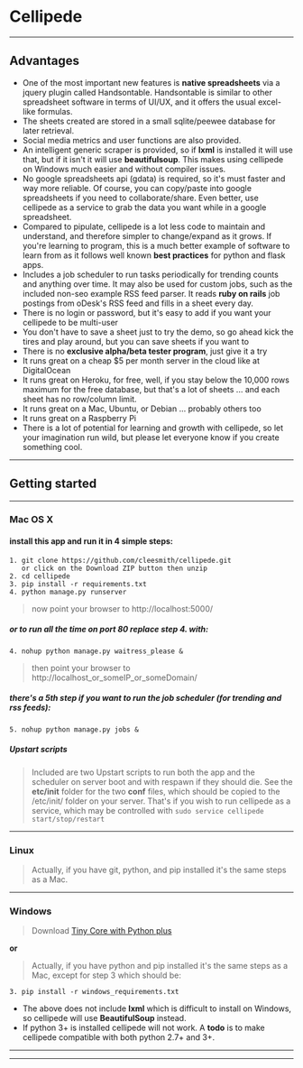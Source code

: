 # Cellipede

***

## Advantages
* One of the most important new features is **native spreadsheets** via a jquery plugin called Handsontable.
Handsontable is similar to other spreadsheet software in terms of UI/UX, and it offers the usual excel-like formulas.
* The sheets created are stored in a small sqlite/peewee database for later retrieval.
* Social media metrics and user functions are also provided.
* An intelligent generic scraper is provided, so if **lxml** is installed it will use that,
but if it isn't it will use **beautifulsoup**.
This makes using cellipede on Windows much easier and without compiler issues.
* No google spreadsheets api (gdata) is required, so it's must faster and way more reliable.
Of course, you can copy/paste into google spreadsheets if you need to collaborate/share.
Even better, use cellipede as a service to grab the data you want while in a google spreadsheet.
* Compared to pipulate, cellipede is a lot less code to maintain and understand, and therefore simpler to change/expand
as it grows.
If you're learning to program, this is a much better example of software to learn from as
it follows well known **best practices** for python and flask apps.
* Includes a job scheduler to run tasks periodically for trending counts and anything over time.
It may also be used for custom jobs, such as the included non-seo example RSS feed parser.
It reads **ruby on rails** job postings from oDesk's RSS feed and fills in a sheet every day.
* There is no login or password, but it's easy to add if you want your cellipede to be multi-user
* You don't have to save a sheet just to try the demo, so go ahead kick the tires and play around, but you can save sheets if you want to
* There is no __exclusive alpha/beta tester program__, just give it a try
* It runs great on a cheap $5 per month server in the cloud like at DigitalOcean
* It runs great on Heroku, for free, well, if you stay below the 10,000 rows maximum for the free database,
but that's a lot of sheets ... and each sheet has no row/column limit.
* It runs great on a Mac, Ubuntu, or Debian ... probably others too
* It runs great on a Raspberry Pi
* There is a lot of potential for learning and growth with cellipede, so let your imagination run wild,
but please let everyone know if you create something cool.

***

## Getting started

***

### Mac OS X

#### install this app and run it in 4 simple steps:
```
1. git clone https://github.com/cleesmith/cellipede.git
   or click on the Download ZIP button then unzip
2. cd cellipede
3. pip install -r requirements.txt
4. python manage.py runserver
```

> now point your browser to http://localhost:5000/

##### or to run all the time on port 80 replace step 4. with:
```
4. nohup python manage.py waitress_please &
```
> then point your browser to http://localhost_or_someIP_or_someDomain/

##### there's a 5th step if you want to run the job scheduler (for trending and rss feeds):
```
5. nohup python manage.py jobs &
```

##### Upstart scripts
> Included are two Upstart scripts to run both the app and the scheduler on server boot and with respawn if they should die.
> See the **etc/init** folder for the two **conf** files, which should be copied to the /etc/init/ folder
on your server.  That's if you wish to run cellipede as a service, which may be controlled with
```sudo service cellipede start/stop/restart```

***

### Linux
> Actually, if you have git, python, and pip installed it's the same steps as a Mac.

***

### Windows
> Download [Tiny Core with Python plus](https://github.com/cleesmith/tinycore_with_python_plus "Tiny Core with Python plus")

**or**

> Actually, if you have python and pip installed it's the same steps as a Mac, except for step 3 which should be:
```
3. pip install -r windows_requirements.txt
```
* The above does not include **lxml** which is difficult to install on Windows, so cellipede will use **BeautifulSoup** instead.
* If python 3+ is installed cellipede will not work.  A __todo__ is to make cellipede compatible with both
python 2.7+ and 3+.

***
***
